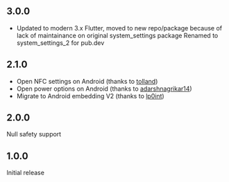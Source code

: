 ## 3.0.0

- Updated to modern 3.x Flutter, moved to new repo/package because of lack
  of maintainance on original system_settings package
  Renamed to system_settings_2 for pub.dev

## 2.1.0

- Open NFC settings on Android (thanks to [tolland](https://github.com/tolland))
- Open power options on Android (thanks to [adarshnagrikar14](https://github.com/adarshnagrikar14))
- Migrate to Android embedding V2 (thanks to [lp0int](https://github.com/lp0int))

## 2.0.0

Null safety support

## 1.0.0

Initial release
